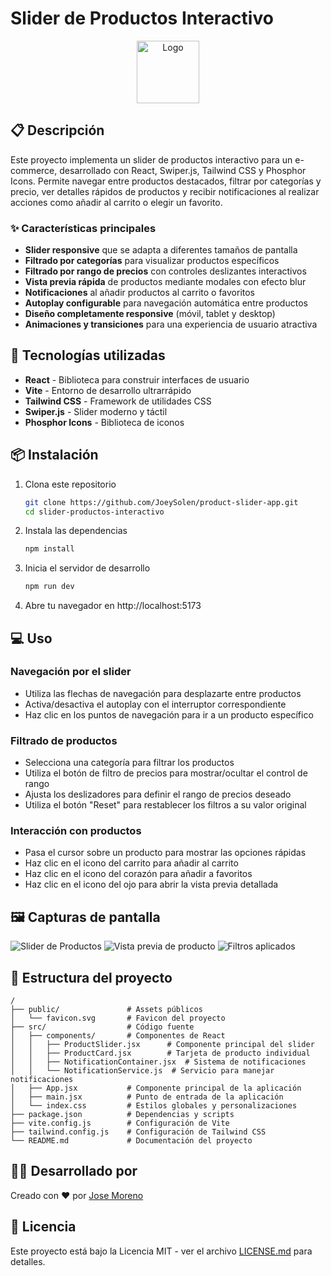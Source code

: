 # Slider de Productos Interactivo

<div align="center">
  <img src="public/favicon.svg" alt="Logo" width="100" height="100">
</div>

## 📋 Descripción

Este proyecto implementa un slider de productos interactivo para un e-commerce, desarrollado con React, Swiper.js, Tailwind CSS y Phosphor Icons. Permite navegar entre productos destacados, filtrar por categorías y precio, ver detalles rápidos de productos y recibir notificaciones al realizar acciones como añadir al carrito o elegir un favorito.

### ✨ Características principales

- **Slider responsive** que se adapta a diferentes tamaños de pantalla
- **Filtrado por categorías** para visualizar productos específicos
- **Filtrado por rango de precios** con controles deslizantes interactivos
- **Vista previa rápida** de productos mediante modales con efecto blur
- **Notificaciones** al añadir productos al carrito o favoritos
- **Autoplay configurable** para navegación automática entre productos
- **Diseño completamente responsive** (móvil, tablet y desktop)
- **Animaciones y transiciones** para una experiencia de usuario atractiva

## 🚀 Tecnologías utilizadas

- **React** - Biblioteca para construir interfaces de usuario
- **Vite** - Entorno de desarrollo ultrarrápido
- **Tailwind CSS** - Framework de utilidades CSS
- **Swiper.js** - Slider moderno y táctil
- **Phosphor Icons** - Biblioteca de iconos

## 📦 Instalación

1. Clona este repositorio
   ```bash
   git clone https://github.com/JoeySolen/product-slider-app.git
   cd slider-productos-interactivo
   ```

2. Instala las dependencias
   ```bash
   npm install
   ```

3. Inicia el servidor de desarrollo
   ```bash
   npm run dev
   ```

4. Abre tu navegador en http://localhost:5173

## 💻 Uso

### Navegación por el slider

- Utiliza las flechas de navegación para desplazarte entre productos
- Activa/desactiva el autoplay con el interruptor correspondiente
- Haz clic en los puntos de navegación para ir a un producto específico

### Filtrado de productos

- Selecciona una categoría para filtrar los productos
- Utiliza el botón de filtro de precios para mostrar/ocultar el control de rango
- Ajusta los deslizadores para definir el rango de precios deseado
- Utiliza el botón "Reset" para restablecer los filtros a su valor original

### Interacción con productos

- Pasa el cursor sobre un producto para mostrar las opciones rápidas
- Haz clic en el icono del carrito para añadir al carrito
- Haz clic en el icono del corazón para añadir a favoritos
- Haz clic en el icono del ojo para abrir la vista previa detallada

## 🖼️ Capturas de pantalla

![Slider de Productos]()
![Vista previa de producto]()
![Filtros aplicados]()

## 📝 Estructura del proyecto

```
/
├── public/               # Assets públicos
│   └── favicon.svg       # Favicon del proyecto
├── src/                  # Código fuente
│   ├── components/       # Componentes de React
│   │   ├── ProductSlider.jsx      # Componente principal del slider
│   │   ├── ProductCard.jsx        # Tarjeta de producto individual
│   │   ├── NotificationContainer.jsx  # Sistema de notificaciones
│   │   └── NotificationService.js  # Servicio para manejar notificaciones
│   ├── App.jsx           # Componente principal de la aplicación
│   ├── main.jsx          # Punto de entrada de la aplicación
│   └── index.css         # Estilos globales y personalizaciones
├── package.json          # Dependencias y scripts
├── vite.config.js        # Configuración de Vite
├── tailwind.config.js    # Configuración de Tailwind CSS
└── README.md             # Documentación del proyecto
```

## 🧑‍💻 Desarrollado por

Creado con ❤ por [Jose Moreno](https://github.com/JoeySolen)

## 📄 Licencia

Este proyecto está bajo la Licencia MIT - ver el archivo [LICENSE.md](LICENSE.md) para detalles.